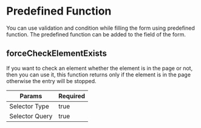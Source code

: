 # Predefined Function

You can use validation and condition while filling the form using predefined function. The predefined function can be added to the field of the form.

## forceCheckElementExists

If you want to check an element whether the element is in the page or not, then you can use it, this function returns only if the element is in the page otherwise the entry will be stopped.

| Params         | Required |
| -------------- | -------- |
| Selector Type  | true     |
| Selector Query | true     |
